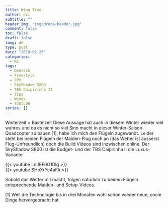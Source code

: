```yaml
---
title: Wing Time
author: oxi
subtitle: ""
header_img: "img/drone-header.jpg"
comment: false
toc: false
draft: false
lang: de
type: post
date: "2018-02-26"
categories:
  - RC
tags:
  - Deutsch
  - Freestyle
  - FPV
  - SkyShadow S800
  - TBS Caipirinha II
  - Tips
  - Wings
  - Youtube
series: []
---
```

Winterzeit = Bastelzeit
Diese Aussage hat auch in diesem Winter wieder viel wahres und da es nicht so viel Sinn macht in dieser Winter-Saison Quadcopter zu bauen [1], habe ich mich den Flügeln zugewandt. Leider steht bei beiden Flügeln der Maiden-Flug noch an (das Wetter ist äusserst Flug-Unfreundlich) doch die Build Videos sind inzwischen online. Der SkyShadow S800 ist die Budget- und der TBS Caipirinha II die Luxus-Variante:

{{< youtube LnJ9F6G1Dlg >}}
<br />
{{< youtube SHoXrYe4aFA >}}

Sobald das Wetter mit macht, folgen natürlich zu beiden Flügeln entsprechende Maiden- und Setup-Videos.

[1] Weil die Technologie bis in drei Monaten wohl schon wieder neue, coole Dinge hervorgebracht hat.
